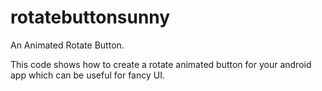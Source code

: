# rotatebuttonsunny
An Animated Rotate Button.

This code shows how to create a rotate animated button for your android app which can be useful for fancy UI.
